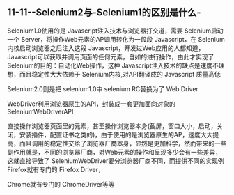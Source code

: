 ## 11-11--Selenium2与-Selenium1的区别是什么-

Selenium1.0使用的是 Javascript注入技术与浏览器打交道，需要 Selenium启动一个 Server，将操作Web元素的AP调用转化为一段段 Javascript，在 Selenium内核启动浏览器之后注入这段 Javascript，开发过Web应用的人都知道， Javascript可以获取并调用页面的任何元素，自如的进行操作，由此才实现了 Selenium的目的：自动化Web操作，这种 Javascript注入技术的缺点是速度不理想，而且稳定性大大依赖于 Selenium内核,对API翻译成的 Javascript 质量高低

Selenium2.0则是把 selenium1.0中 selenium RC替换为了 Web Driver

WebDriver利用浏览器原生的API，封装成一套更加面向对象的 SeleniumWebDriverAPI

直接操作浏览器页面里的元素，甚至操作浏览器本身(截屏，窗口大小，启动，关闭，安装播件，配置证书之类的)，由于使用的是浏览器原生的AP，速度大大提高，而且调用的稳定性交给了浏览器厂商本身，显然是更加科学，然而带来的一些副作用就是，不同的浏览器厂商，对Web元素的操作和呈现多少会有一些差异，这就直接导致了 SeleniumWebDriver要分浏览器厂商不同，而提供不同的实现例 Firefox就有专门的 Firefox Driver，

Chrome就有专门的 ChromeDriver等等
